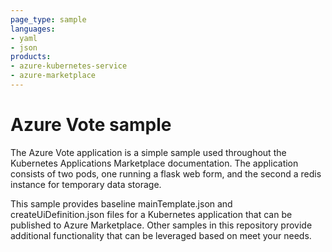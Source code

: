 ```yaml
---
page_type: sample
languages:
- yaml
- json
products:
- azure-kubernetes-service
- azure-marketplace
---
```


# Azure Vote sample

The Azure Vote application is a simple sample used throughout the Kubernetes Applications Marketplace documentation. The application consists of two pods, one running a flask web form, and the second a redis instance for temporary data storage.

This sample provides baseline mainTemplate.json and createUiDefinition.json files for a Kubernetes application that can be published to Azure Marketplace. Other samples in this repository provide additional functionality that can be leveraged based on meet your needs.